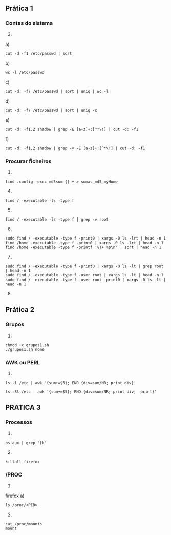 ## Prática 1
### Contas do sistema
3.
a)

    cut -d -f1 /etc/passwd | sort

b)

    wc -l /etc/passwd

c)

    cut -d: -f7 /etc/passwd | sort | uniq | wc -l

d)

    cut -d: -f7 /etc/passwd | sort | uniq -c

e)
    
    cut -d: -f1,2 shadow | grep -E [a-z]+:[^*\!] | cut -d: -f1

f)
    
    cut -d: -f1,2 shadow | grep -v -E [a-z]+:[^*\!] | cut -d: -f1


### Procurar ficheiros
1)
    
    find .config -exec md5sum {} + > somas_md5_myHome

4)
    
    find / -executable -ls -type f

5)
    
    find / -executable -ls -type f | grep -v root

6)

    sudo find / -executable -type f -print0 | xargs -0 ls -lrt | head -n 1 
    find /home -executable -type f -print0 | xargs -0 ls -lrt | head -n 1
    find /home -executable -type f -printf '%T+ %p\n' | sort | head -n 1

7)

    sudo find / -executable -type f -print0 | xargs -0 ls -lt | grep root | head -n 1
    sudo find / -executable -type f -user root | xargs ls -lt | head -n 1
    sudo find / -executable -type f -user root -print0 | xargs -0 ls -lt | head -n 1 

8)


## Prática 2
### Grupos
1)

    chmod +x grupos1.sh 
    ./grupos1.sh nome

### AWK ou PERL
1)
    
    ls -l /etc | awk '{sum+=$5}; END {div=sum/NR; print div}'

    ls -Sl /etc | awk '{sum+=$5}; END {div=sum/NR; print div;  print}'



## PRATICA 3
### Processos
1)
    
    ps aux | grep "[k"

2)
    
    killall firefox

### /PROC
1)
firefox
a)
    
    ls /proc/<PID>

2)
    
    cat /proc/mounts
    mount

